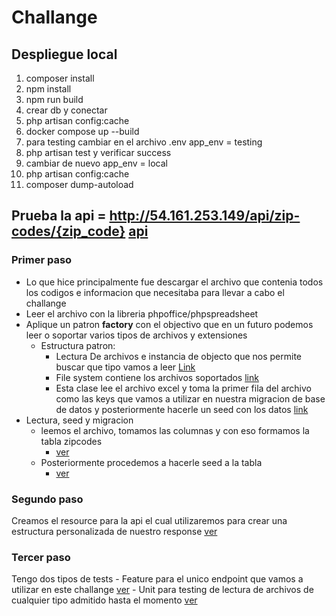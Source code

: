 # Challange
## Despliegue local
1) composer install
2) npm install
3) npm run build
4) crear db y conectar
5) php artisan config:cache
6) docker compose up --build
7) para testing cambiar en el archivo .env app_env = testing
8) php artisan test y verificar success
9) cambiar de nuevo app_env = local
10) php artisan config:cache
11) composer dump-autoload

## Prueba la api = http://54.161.253.149/api/zip-codes/{zip_code} [api](http://54.161.253.149/api/zip-codes/)
### Primer paso
- Lo que hice principalmente fue descargar el archivo que contenia todos los codigos e informacion que necesitaba para llevar a cabo el challange
- Leer el archivo con la libreria phpoffice/phpspreadsheet
 - Aplique un patron **factory** con el objectivo que en un futuro podemos leer o soportar varios tipos de archivos y extensiones 
    - Estructura patron:
      - Lectura De archivos e instancia de objecto que nos permite buscar que tipo vamos a leer [Link](https://github.com/Quisui/backbone-challange/blob/develop/app/Services/Api/V1/DocumentReader/ReadDocument.php)
      - File system contiene los archivos soportados [link](https://github.com/Quisui/backbone-challange/blob/develop/config/filereader.php)
      - Esta clase lee el archivo excel y toma la primer fila del archivo como las keys que vamos a utilizar en nuestra migracion de base de datos y posteriormente hacerle un seed con los datos [link](https://github.com/Quisui/backbone-challange/blob/develop/app/Services/Api/V1/DocumentReader/ExcelDocumentReader.php)
  - Lectura, seed y migracion
    - leemos el archivo, tomamos las columnas y con eso formamos la tabla zipcodes
      -  [ver](https://github.com/Quisui/backbone-challange/blob/develop/database/migrations/2023_02_19_005640_create_zip_codes_table.php)
    -  Posteriormente procedemos a hacerle seed a la tabla 
        -  [ver](https://github.com/Quisui/backbone-challange/blob/develop/database/seeders/DatabaseSeeder.php)

### Segundo paso
 Creamos el resource para la api el cual utilizaremos para crear una estructura personalizada de nuestro response [ver](https://github.com/Quisui/backbone-challange/blob/develop/app/Http/Resources/Api/V1/ZipCodeResource.php)
 
### Tercer paso
 Tengo dos tipos de tests
    - Feature para el unico endpoint que vamos a utilizar en este challange [ver](https://github.com/Quisui/backbone-challange/blob/develop/tests/Feature/Api/V1/ZipCodeTest.php)
    - Unit para testing de lectura de archivos de cualquier tipo admitido hasta el momento [ver](https://github.com/Quisui/backbone-challange/blob/develop/tests/Unit/DocumentReaderTest.php)
